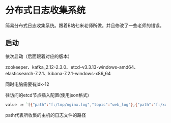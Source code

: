 # 分布式日志收集系统

简易分布式日志收集系统。跟着B站七米老师所做。并且修改了一些老师的错误。

## 启动

依次启动（后面跟着对应的版本）

zookeeper、kafka_2.12-2.3.0、etcd-v3.3.13-windows-amd64、elasticsearch-7.2.1、kibana-7.2.1-windows-x86_64

同时电脑需要有jdk-12

往访问的etcd节点插入配置(使用json格式)

```bash
value := `[{"path":"f:/tmp/nginx.log","topic":"web_log"},{"path":"f:/xxx/redis.log","topic":"redis_log"},{"path":"f:/xxx/mysql.log","topic":"mysql_log"}]`
```

path代表所收集的主机的日志文件的路径